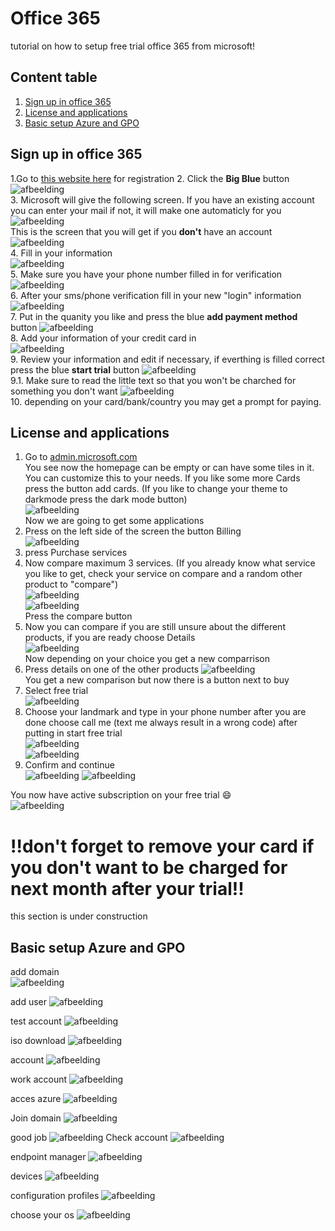 # Office 365 
tutorial on how to setup free trial office 365 from microsoft!

## Content table
1. [Sign up in office 365](#Sign-up-in-office-365)
2. [License and applications](#License-and-applications)
3. [Basic setup Azure and GPO](#basic-setup-azure-and-gpo)

## Sign up in office 365  
1.Go to [this website here](https://www.microsoft.com/en-us/microsoft-365/microsoft-365-business-standard-one-month-trial) for registration
2. Click the **Big Blue** button
![afbeelding](https://user-images.githubusercontent.com/30397019/168060480-38b8cb16-4857-465d-bc1b-1c236f9d3f06.png)  
3. Microsoft will give the following screen. If you have an existing account you can enter your mail if not, it will make one automaticly for you  
![afbeelding](https://user-images.githubusercontent.com/30397019/168062026-408e1592-8383-4b60-ba50-2f2c938807c7.png)  
This is the screen that you will get if you **don't** have an account  
![afbeelding](https://user-images.githubusercontent.com/30397019/168063322-6d737fa3-e1a2-49f5-8817-67f333f657c6.png)  
4. Fill in your information  
![afbeelding](https://user-images.githubusercontent.com/30397019/168065179-8ee413fa-22a2-4053-a30d-5e6514ec23a2.png)  
5. Make sure you have  your phone number filled in for verification
![afbeelding](https://user-images.githubusercontent.com/30397019/168065559-82b056ac-4596-4215-a151-809088d07872.png)  
6. After your sms/phone verification fill in your new "login" information
![afbeelding](https://user-images.githubusercontent.com/30397019/168066385-11382a97-2226-47fa-a6ec-82d7095c6c8d.png)  
7. Put in the quanity you like and press the blue **add payment method** button
![afbeelding](https://user-images.githubusercontent.com/30397019/168066679-60490c43-d1cc-4975-b596-4670bcd94c85.png)  
8. Add your information of your credit card in  
![afbeelding](https://user-images.githubusercontent.com/30397019/168067024-23f4c952-7993-4ddd-91c3-13a94c9166eb.png)  
9. Review your information and edit if necessary, if everthing is filled correct press the blue **start trial** button
![afbeelding](https://user-images.githubusercontent.com/30397019/168068077-1b90c1a6-b3b2-4257-b84e-8ffa8d1f5fed.png)  
9.1. Make sure to read the little text so that you won't be charched for something you don't want
![afbeelding](https://user-images.githubusercontent.com/30397019/168069687-a137bc1b-0f5f-4240-8990-6a3657d070ae.png)  
10. depending on your card/bank/country you may get a prompt for paying.

## License and applications
1. Go to [admin.microsoft.com](https://admin.microsoft.com/)  
You see now the homepage can be empty or can have some tiles in it. You can customize this to your needs. If you like some more Cards press the button add cards. (If you like to change your theme to darkmode press the dark mode button)  
![afbeelding](https://user-images.githubusercontent.com/30397019/168074007-46c938d6-96a8-4056-856e-91a8e3d25915.png)  
Now we are going to get some applications
2. Press on the left side of the screen the button Billing  
![afbeelding](https://user-images.githubusercontent.com/30397019/168074994-396173d1-6ffe-4833-a685-02615aeeed76.png)  
3. press Purchase services
4. Now compare maximum 3 services. (If you already know what service you like to get, check your service on compare and a random other product to "compare")  
![afbeelding](https://user-images.githubusercontent.com/30397019/168075327-46f0bc09-145a-4116-8d5b-9d9b17be36ea.png)  
![afbeelding](https://user-images.githubusercontent.com/30397019/168075674-3851830a-8570-4545-87fe-6a0bbdf91eae.png)  
Press the compare button  
5. Now you can compare if you are still unsure about the different products, if you are ready choose Details  
![afbeelding](https://user-images.githubusercontent.com/30397019/168075897-79bd1677-2cbe-4986-b517-c45ee4dd8dbb.png)  
Now depending on your choice  you get a new comparrison
6. Press details on one of the other products
![afbeelding](https://user-images.githubusercontent.com/30397019/168076522-0dc28ba5-9d25-4b27-888a-e274dd5a8bf1.png)  
You get a new comparison but now there is a button next to buy  
7. Select free trial  
![afbeelding](https://user-images.githubusercontent.com/30397019/168076883-c5e76023-af35-41c7-afb1-3353f5c213ea.png)  
8. Choose your landmark and type in your phone number after you are done choose call me (text me always result in a wrong code) after putting in start free trial  
![afbeelding](https://user-images.githubusercontent.com/30397019/168077324-d9f4bc60-d4c5-45a0-b58b-c2428c4bac3d.png)  
![afbeelding](https://user-images.githubusercontent.com/30397019/168077616-7a27c954-a6f6-4dc1-9574-8903ca20f2f3.png)  
9. Confirm and continue  
![afbeelding](https://user-images.githubusercontent.com/30397019/168077692-64916695-a1e6-4936-a06d-ab2e89890760.png)
![afbeelding](https://user-images.githubusercontent.com/30397019/168078867-b520715e-7ece-4c47-a1f0-6d24622b0cec.png)  

You now have active subscription on your free trial :smile:  
![afbeelding](https://user-images.githubusercontent.com/30397019/168080432-d5a83d8f-c938-4b4c-a193-9584690889ab.png)  

# !!don't forget to remove your card if you don't want to be charged for next month after your trial!!  
this section is under construction
## Basic setup Azure and GPO

add domain  
![afbeelding](https://user-images.githubusercontent.com/30397019/168541087-343a8cd8-5ea7-46e4-bd95-989e78b3f873.png)

add user
![afbeelding](https://user-images.githubusercontent.com/30397019/168543480-14a2df8a-6afc-4d61-9656-438d22fb0e80.png)

test account
![afbeelding](https://user-images.githubusercontent.com/30397019/168547114-32a79d83-d259-4601-a446-e18562b3b20b.png)

iso download
![afbeelding](https://user-images.githubusercontent.com/30397019/168550769-a405ded9-110a-408b-9901-b42047f45a6f.png)

account
![afbeelding](https://user-images.githubusercontent.com/30397019/168555239-9688011c-5e6d-4414-9ae3-02405f78ac81.png)

work account
![afbeelding](https://user-images.githubusercontent.com/30397019/168555419-aad36957-b882-46a0-b0a8-f54b20e271d9.png)

acces azure
![afbeelding](https://user-images.githubusercontent.com/30397019/168555845-fb270749-6095-437a-9b15-8d463e6bc72a.png)

Join domain
![afbeelding](https://user-images.githubusercontent.com/30397019/168556565-f6e7d808-6250-4ca0-ba14-37760a6d52b6.png)

good job
![afbeelding](https://user-images.githubusercontent.com/30397019/168556850-01b5c8e4-7c0b-4f84-9f08-f79e37959f0d.png)
Check account
![afbeelding](https://user-images.githubusercontent.com/30397019/168562445-1ea4ed8a-f9f3-4e25-b767-b606b122cea9.png)

endpoint manager
![afbeelding](https://user-images.githubusercontent.com/30397019/168565085-c8705a0f-bee1-4af4-a3f8-dfdcab04b3d0.png)

devices
![afbeelding](https://user-images.githubusercontent.com/30397019/168566753-7666b2b0-2e89-463b-9dd4-451fb3d6ba2d.png)

configuration profiles
![afbeelding](https://user-images.githubusercontent.com/30397019/168567065-72c8cdbc-3071-4726-b520-87ea49569207.png)

choose your os
![afbeelding](https://user-images.githubusercontent.com/30397019/168567708-898d2553-fd87-4149-898c-300624286832.png)

